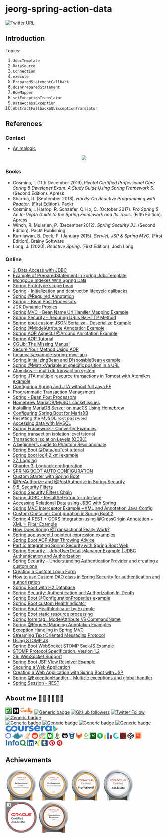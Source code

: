 # jeorg-spring-action-data

[![Twitter URL](https://img.shields.io/twitter/url?logoColor=blue&style=social&url=https%3A%2F%2Fimg.shields.io%2Ftwitter%2Furl%3Fstyle%3Dsocial)](https://twitter.com/intent/tweet?text=%20Checkout%20this%20%40github%20repo%20by%20%40joaofse%20%F0%9F%91%A8%F0%9F%8F%BD%E2%80%8D%F0%9F%92%BB%3A%20https%3A//github.com/jesperancinha/jeorg-spring-5-test-drives/tree/master/jeorg-spring-5/jeorg-spring-action/jeorg-spring-action-data)

## Introduction

Topics:

1.  `JdbcTemplate`
2.  `DataSource`
3.  `Connection`
4.  `execute`
5.  `PreparedStatementCallback`
6.  `doInPreparedStatement`
7.  `RowMapper`
8.  `setExceptionTranslator`
9.  `DataAccessException`
10. `AbstractFallbackSQLExceptionTranslator`

## References

### Context

-   [Animalogic](https://animalogic.ca/)

<div align="center">
      <a title="These Parasites make Real World Zombies" href="https://www.youtube.com/watch?v=IucX8XimGKQ">
     <img 
          src="https://img.youtube.com/vi/IucX8XimGKQ/0.jpg" 
          style="width:10%;">
      </a>
</div>

### Books

- Cosmina, I. (11th December 2019). <i>Pivotal Certified Professional Core Spring 5 Developer Exam: A Study Guide Using Spring Framework 5</i>. (Second Edition). Apress
- Sharma, R. (September 2018). <i>Hands-On Reactive Programming with Reactor</i>. (First Edition). Packt
- Cosmina, I. Harrop, R. Schaefer, C. Ho, C. (October 2017). <i>Pro Spring 5 An In-Depth Guide to the Spring Framework and Its Tools</i>. (Fifth Edition). Apress
- Winch, R. Mularien, P. (December 2012). <i>Spring Security 3.1</i>. (Second Edition). Packt Publishing
- Kurniawan, B. Deck, P. (January 2015). <i>Servlet, JSP & Spring MVC</i>. (First Edition). Brainy Software
- Long, J. (2020). <i>Reactive Spring</i>. (First Edition). Josh Long

### Online

-   [3. Data Access with JDBC](https://docs.spring.io/spring-framework/docs/5.3.x/reference/html/data-access.html#jdbc)
-   [Example of PreparedStatement in Spring JdbcTemplate](https://www.javatpoint.com/example-of-PreparedStatement-in-Spring-JdbcTemplate)
-   [MongoDB Indexes With Spring Data](https://dzone.com/articles/mongodb-indexes-with-spring-data)
-   [Spring Prototype scope bean](https://zetcode.com/spring/prototypescope/)
-   [Spring - Initialization and destruction lifecycle callbacks](https://www.logicbig.com/tutorials/spring-framework/spring-core/lifecycle-callbacks.html)
-   [Spring @Required Annotation](https://www.tutorialspoint.com/spring/spring_required_annotation.htm)
-   [Spring - Bean Post Processors](https://www.tutorialspoint.com/spring/spring_bean_post_processors.htm)
-   [JDK Dynamic Proxies](https://www.byteslounge.com/tutorials/jdk-dynamic-proxies)
-   [Spring MVC - Bean Name Url Handler Mapping Example](https://www.tutorialspoint.com/springmvc/springmvc_beannameurlhandlermapping.htm)
-   [Spring Security – Securing URLs By HTTP Method](https://www.naturalprogrammer.com/blog/16385/spring-security-urls-http-method)
-   [Spring boot custom JSON Serialize – Deserialize Example](http://www.dailycodebuffer.com/spring-boot-custom-json-serialize-deserialize-example/)
-   [Spring @ModelAttribute Annotation Example](https://examples.javacodegeeks.com/enterprise-java/spring/spring-modelattribute-annotation-example/)
-   [Spring AOP AspectJ @Around Annotation Example](https://howtodoinjava.com/spring-aop/aspectj-around-annotation-example/)
-   [Spring AOP Tutorial](https://howtodoinjava.com/spring-aop-tutorial/)
-   [CGLib: The Missing Manual](https://dzone.com/articles/cglib-missing-manual)
-   [Secure Your Method Using AOP](https://dzone.com/articles/secure-your-method-using-aop)
-   [tbeauvais/example-spring-mvc-app](https://github.com/tbeauvais/example-spring-mvc-app)
-   [Spring InitializingBean and DisposableBean example](https://mkyong.com/spring/spring-initializingbean-and-disposablebean-example/)
-   [Spring @MatrixVariable at specific position in a URL](https://roytuts.com/spring-matrixvariable-at-specific-position-in-a-url/)
-   [Atomikos — multi db transaction system](https://medium.com/swlh/atomikos-multi-db-transaction-system-c16168df22e5)
-   [Spring JTA multiple resource transactions in Tomcat with Atomikos example](https://www.byteslounge.com/tutorials/spring-jta-multiple-resource-transactions-in-tomcat-with-atomikos-example)
-   [Configuring Spring and JTA without full Java EE](https://spring.io/blog/2011/08/15/configuring-spring-and-jta-without-full-java-ee)
-   [Programmatic Transaction Management](https://www.tutorialspoint.com/spring/programmatic_management.htm)
-   [Spring - Bean Post Processors](https://www.tutorialspoint.com/spring/spring_bean_post_processors.htm)
-   [Homebrew MariaDB/MySQL socket issues](https://laracasts.com/discuss/channels/servers/homebrew-mariadbmysql-socket-issues)
-   [Installing MariaDB Server on macOS Using Homebrew](https://mariadb.com/kb/en/installing-mariadb-on-macos-using-homebrew/)
-   [Configuring Spring Boot for MariaDB](https://springframework.guru/configuring-spring-boot-for-mariadb/)
-   [Resetting the MySQL root password](https://www.a2hosting.com/kb/developer-corner/mysql/reset-mysql-root-password)
-   [Accessing data with MySQL](https://spring.io/guides/gs/accessing-data-mysql/)
-   [Spring Framework - Converter Examples](https://www.logicbig.com/how-to/code-snippets/jcode-spring-framework-converter.html)
-   [Spring transaction isolation level tutorial](https://www.byteslounge.com/tutorials/spring-transaction-isolation-tutorial)
-   [Transaction Isolation Levels (ODBC)](https://docs.microsoft.com/en-us/sql/odbc/reference/develop-app/transaction-isolation-levels?view=sql-server-ver15)
-   [A beginner’s guide to Phantom Read anomaly](https://vladmihalcea.com/phantom-read/)
-   [Spring Boot @DataJpaTest tutorial](https://zetcode.com/springboot/datajpatest/)
-   [Spring boot log4j2.xml example](https://howtodoinjava.com/spring-boot2/logging/spring-boot-log4j2-config/)
-   [27. Logging](https://docs.spring.io/spring-boot/docs/2.1.18.RELEASE/reference/html/boot-features-logging.html)
-   [Chapter 3: Logback configuration](http://logback.qos.ch/manual/configuration.html)
-   [SPRING BOOT AUTO CONFIGURATION](https://jaxlondon.com/blog/spring-boot-auto-configuration/)
-   [Custom Starter with Spring Boot](https://www.javadevjournal.com/spring-boot/spring-boot-custom-starter/)
-   [@PreAuthorize and @PostAuthorize in Spring Security](https://www.concretepage.com/spring/spring-security/preauthorize-postauthorize-in-spring-security)
-   [9.5. Security Filters](https://docs.spring.io/spring-security/site/docs/5.3.3.BUILD-SNAPSHOT/reference/html5/#servlet-security-filters)
-   [Spring Security Filters Chain](https://www.javadevjournal.com/spring-security/spring-security-filters/)
-   [Spring JDBC - ResultSetExtractor Interface](https://www.tutorialspoint.com/springjdbc/springjdbc_resultsetextractor.htm)
-   [Accessing Relational Data using JDBC with Spring](https://spring.io/guides/gs/relational-data-access/)
-   [Spring MVC Interceptor Example – XML and Annotation Java Config](https://howtodoinjava.com/spring-core/spring-mvc-interceptor-example/)
-   [Custom Container Configuration in Spring Boot 2](https://www.javaprogramto.com/2020/04/spring-boot-embeddedservletcontainercustomizer-configurableembeddedservletcontainer.html)
-   [Spring 4 REST + CORS Integration using @CrossOrigin Annotation + XML + Filter Example](https://www.concretepage.com/spring-4/spring-4-rest-cors-integration-using-crossorigin-annotation-xml-filter-example)
-   [How Does Spring @Transactional Really Work?](https://dzone.com/articles/how-does-spring-transactional)
-   [Spring aop aspectJ pointcut expression examples](https://howtodoinjava.com/spring-aop/aspectj-pointcut-expressions/)
-   [Spring Boot AOP After Throwing Advice](https://www.javatpoint.com/spring-boot-aop-after-throwing-advice#:~:text=After%20throwing%20is%20an%20advice,implement%20the%20after%20throwing%20advice.)
-   [Part 5: Integrating Spring Security with Spring Boot Web](https://spr.com/part-5-integrating-spring-security-with-spring-boot-web/)
-   [Spring Security – JdbcUserDetailsManager Example | JDBC Authentication and Authorization](https://www.javainterviewpoint.com/spring-security-jdbcuserdetailsmanager-example/)
-   [Spring Security - Understanding AuthenticationProvider and creating a custom one](https://www.logicbig.com/tutorials/spring-framework/spring-security/custom-authentication-provider.html)
-   [Creating a Custom Login Form](https://docs.spring.io/spring-security/site/docs/4.2.20.RELEASE/guides/html5/form-javaconfig.html#obtaining-the-sample-project)
-   [How to use Custom DAO class in Spring Security for authentication and authorization](http://www.javaroots.com/2013/03/how-to-use-custom-dao-classe-in-spring.html)
-   [Spring Boot with H2 Database](https://howtodoinjava.com/spring-boot2/h2-database-example/)
-   [Spring Security: Authentication and Authorization In-Depth](https://www.marcobehler.com/guides/spring-security)
-   [Spring Boot @ConfigurationProperties example](https://mkyong.com/spring-boot/spring-boot-configurationproperties-example/)
-   [Spring Boot custom HealthIndicator](https://blog.jayway.com/2014/07/22/spring-boot-custom-healthindicator/)
-   [Spring Boot HealthIndicator by Example](https://stackoverflow.com/questions/47935369/spring-boot-healthindicator-by-example)
-   [Spring Boot static resource processing](https://www.programmersought.com/article/2664508486/)
-   [Spring form tag : ModelAttribute VS CommandName](http://mwakram.blogspot.com/2014/05/spring-form-tag-modelattribute-vs.html)
-   [Spring @RequestMapping Annotation Examples](https://howtodoinjava.com/spring-mvc/spring-mvc-requestmapping-annotation-examples/)
-   [Exception Handling in Spring MVC](https://spring.io/blog/2013/11/01/exception-handling-in-spring-mvc)
-   [Streaming Text Oriented Messaging Protocol](https://en.wikipedia.org/wiki/Streaming_Text_Oriented_Messaging_Protocol)
-   [Using STOMP JS](https://stomp-js.github.io/stomp-websocket/codo/extra/docs-src/Usage.md.html)
-   [Spring Boot WebSocket STOMP SockJS Example](https://www.javaguides.net/2019/06/spring-boot-websocket-stomp-sockjs-example.html)
-   [STOMP Protocol Specification, Version 1.2](https://stomp.github.io/stomp-specification-1.2.html#Abstract)
-   [26. WebSocket Support](https://docs.spring.io/spring-framework/docs/4.3.x/spring-framework-reference/html/websocket.html)
-   [Spring Boot JSP View Resolver Example](https://howtodoinjava.com/spring-boot/spring-boot-jsp-view-example/)
-   [Securing a Web Application](https://spring.io/guides/gs/securing-web/)
-   [Creating a Web Application with Spring Boot with JSP](https://www.springboottutorial.com/creating-web-application-with-spring-boot)
-   [Spring @ExceptionHandler – Multiple exceptions and global handler](https://howtodoinjava.com/spring-core/spring-exceptionhandler-annotation/)
-   [Spring Session - REST](https://docs.spring.io/spring-session/docs/current/reference/html5/guides/java-rest.html)

## About me 👨🏽‍💻🚀🏳️‍🌈

[![alt text](https://raw.githubusercontent.com/jesperancinha/project-signer/master/project-signer-templates/icons-20/JEOrgLogo-20.png "João Esperancinha Homepage")](http://joaofilipesabinoesperancinha.nl)
[![alt text](https://raw.githubusercontent.com/jesperancinha/project-signer/master/project-signer-templates/icons-20/medium-20.png "Medium")](https://medium.com/@jofisaes)
[![alt text](https://raw.githubusercontent.com/jesperancinha/project-signer/master/project-signer-templates/icons-20/credly-20.png "Credly")](https://www.credly.com/users/joao-esperancinha)
[![Generic badge](https://img.shields.io/static/v1.svg?label=Homepage&message=joaofilipesabinoesperancinha.nl&color=6495ED "João Esperancinha Homepage")](https://joaofilipesabinoesperancinha.nl/)
[![GitHub followers](https://img.shields.io/github/followers/jesperancinha.svg?label=jesperancinha&style=social "GitHub")](https://github.com/jesperancinha)
[![Twitter Follow](https://img.shields.io/twitter/follow/joaofse?label=João%20Esperancinha&style=social "Twitter")](https://twitter.com/joaofse)
[![Generic badge](https://img.shields.io/static/v1.svg?label=GitHub&message=JEsperancinhaOrg&color=yellow "jesperancinha.org dependencies")](https://github.com/JEsperancinhaOrg)   
[![Generic badge](https://img.shields.io/static/v1.svg?label=Articles&message=Across%20The%20Web&color=purple)](https://github.com/jesperancinha/project-signer/blob/master/project-signer-templates/Articles.md)
[![Generic badge](https://img.shields.io/static/v1.svg?label=Webapp&message=Image%20Train%20Filters&color=6495ED)](http://itf.joaofilipesabinoesperancinha.nl/)
[![Generic badge](https://img.shields.io/static/v1.svg?label=All%20Badges&message=Badges&color=red "All badges")](https://joaofilipesabinoesperancinha.nl/badges)
[![Generic badge](https://img.shields.io/static/v1.svg?label=Status&message=Project%20Status&color=red "Project statuses")](https://github.com/jesperancinha/project-signer/blob/master/project-signer-templates/Status.md)
[![alt text](https://raw.githubusercontent.com/jesperancinha/project-signer/master/project-signer-templates/icons-20/coursera-20.png "Coursera")](https://www.coursera.org/user/da3ff90299fa9297e283ee8e65364ffb)
[![alt text](https://raw.githubusercontent.com/jesperancinha/project-signer/master/project-signer-templates/icons-20/google-apps-20.png "Google Apps")](https://play.google.com/store/apps/developer?id=Joao+Filipe+Sabino+Esperancinha)   
[![alt text](https://raw.githubusercontent.com/jesperancinha/project-signer/master/project-signer-templates/icons-20/sonatype-20.png "Sonatype Search Repos")](https://search.maven.org/search?q=org.jesperancinha)
[![alt text](https://raw.githubusercontent.com/jesperancinha/project-signer/master/project-signer-templates/icons-20/docker-20.png "Docker Images")](https://hub.docker.com/u/jesperancinha)
[![alt text](https://raw.githubusercontent.com/jesperancinha/project-signer/master/project-signer-templates/icons-20/stack-overflow-20.png)](https://stackoverflow.com/users/3702839/joao-esperancinha)
[![alt text](https://raw.githubusercontent.com/jesperancinha/project-signer/master/project-signer-templates/icons-20/reddit-20.png "Reddit")](https://www.reddit.com/user/jesperancinha/)
[![alt text](https://raw.githubusercontent.com/jesperancinha/project-signer/master/project-signer-templates/icons-20/devto-20.png "Dev To")](https://dev.to/jofisaes)
[![alt text](https://raw.githubusercontent.com/jesperancinha/project-signer/master/project-signer-templates/icons-20/hackernoon-20.jpeg "Hackernoon")](https://hackernoon.com/@jesperancinha)
[![alt text](https://raw.githubusercontent.com/jesperancinha/project-signer/master/project-signer-templates/icons-20/codeproject-20.png "Code Project")](https://www.codeproject.com/Members/jesperancinha)
[![alt text](https://raw.githubusercontent.com/jesperancinha/project-signer/master/project-signer-templates/icons-20/github-20.png "GitHub")](https://github.com/jesperancinha)
[![alt text](https://raw.githubusercontent.com/jesperancinha/project-signer/master/project-signer-templates/icons-20/bitbucket-20.png "BitBucket")](https://bitbucket.org/jesperancinha)
[![alt text](https://raw.githubusercontent.com/jesperancinha/project-signer/master/project-signer-templates/icons-20/gitlab-20.png "GitLab")](https://gitlab.com/jesperancinha)
[![alt text](https://raw.githubusercontent.com/jesperancinha/project-signer/master/project-signer-templates/icons-20/bintray-20.png "BinTray")](https://bintray.com/jesperancinha)
[![alt text](https://raw.githubusercontent.com/jesperancinha/project-signer/master/project-signer-templates/icons-20/free-code-camp-20.jpg "FreeCodeCamp")](https://www.freecodecamp.org/jofisaes)
[![alt text](https://raw.githubusercontent.com/jesperancinha/project-signer/master/project-signer-templates/icons-20/hackerrank-20.png "HackerRank")](https://www.hackerrank.com/jofisaes)
[![alt text](https://raw.githubusercontent.com/jesperancinha/project-signer/master/project-signer-templates/icons-20/codeforces-20.png "Code Forces")](https://codeforces.com/profile/jesperancinha)
[![alt text](https://raw.githubusercontent.com/jesperancinha/project-signer/master/project-signer-templates/icons-20/codebyte-20.png "Codebyte")](https://coderbyte.com/profile/jesperancinha)
[![alt text](https://raw.githubusercontent.com/jesperancinha/project-signer/master/project-signer-templates/icons-20/codewars-20.png "CodeWars")](https://www.codewars.com/users/jesperancinha)
[![alt text](https://raw.githubusercontent.com/jesperancinha/project-signer/master/project-signer-templates/icons-20/codepen-20.png "Code Pen")](https://codepen.io/jesperancinha)
[![alt text](https://raw.githubusercontent.com/jesperancinha/project-signer/master/project-signer-templates/icons-20/hacker-news-20.png "Hacker News")](https://news.ycombinator.com/user?id=jesperancinha)
[![alt text](https://raw.githubusercontent.com/jesperancinha/project-signer/master/project-signer-templates/icons-20/infoq-20.png "InfoQ")](https://www.infoq.com/profile/Joao-Esperancinha.2/)
[![alt text](https://raw.githubusercontent.com/jesperancinha/project-signer/master/project-signer-templates/icons-20/linkedin-20.png "LinkedIn")](https://www.linkedin.com/in/joaoesperancinha/)
[![alt text](https://raw.githubusercontent.com/jesperancinha/project-signer/master/project-signer-templates/icons-20/xing-20.png "Xing")](https://www.xing.com/profile/Joao_Esperancinha/cv)
[![alt text](https://raw.githubusercontent.com/jesperancinha/project-signer/master/project-signer-templates/icons-20/tumblr-20.png "Tumblr")](https://jofisaes.tumblr.com/)
[![alt text](https://raw.githubusercontent.com/jesperancinha/project-signer/master/project-signer-templates/icons-20/pinterest-20.png "Pinterest")](https://nl.pinterest.com/jesperancinha/)
[![alt text](https://raw.githubusercontent.com/jesperancinha/project-signer/master/project-signer-templates/icons-20/quora-20.png "Quora")](https://nl.quora.com/profile/Jo%C3%A3o-Esperancinha)

## Achievements

[![Oracle Certified Professional, JEE 7 Developer](https://raw.githubusercontent.com/jesperancinha/project-signer/master/project-signer-templates/badges/oracle-certified-professional-java-ee-7-application-developer-100.png "Oracle Certified Professional, JEE7 Developer")](https://www.credly.com/badges/27a14e06-f591-4105-91ca-8c3215ef39a2)
[![Oracle Certified Professional, Java SE 11 Programmer](https://raw.githubusercontent.com/jesperancinha/project-signer/master/project-signer-templates/badges/oracle-certified-professional-java-se-11-developer-100.png "Oracle Certified Professional, Java SE 11 Programmer")](https://www.credly.com/badges/87609d8e-27c5-45c9-9e42-60a5e9283280)
[![Oracle Certified Professional, Java SE 8 Programmer](https://raw.githubusercontent.com/jesperancinha/project-signer/master/project-signer-templates/badges/oracle-certified-professional-java-se-8-programmer-100.png "Oracle Certified Professional, Java SE 8 Programmer")](https://www.credly.com/badges/92e036f5-4e11-4cff-9935-3e62266d2074)
[![Oracle Certified Associate, Java SE 8 Programmer](https://raw.githubusercontent.com/jesperancinha/project-signer/master/project-signer-templates/badges/oracle-certified-associate-java-se-8-programmer-100.png "Oracle Certified Associate, Java SE 8 Programmer")](https://www.credly.com/badges/a206436d-6fd8-4ca1-8feb-38a838446ee7)
[![Oracle Certified Associate, Java SE 7 Programmer](https://raw.githubusercontent.com/jesperancinha/project-signer/master/project-signer-templates/badges/oracle-certified-associate-java-se-7-programmer-100.png "Oracle Certified Associate, Java SE 7 Programmer")](https://www.credly.com/badges/f4c6cc1e-cb52-432b-904d-36d266112225)
[![Oracle Certified Junior Associate](https://raw.githubusercontent.com/jesperancinha/project-signer/master/project-signer-templates/badges/oracle-certified-foundations-associate-java-100.png "Oracle Certified Foundations Associate")](https://www.credly.com/badges/6db92c1e-7bca-4856-9543-0d5ed0182794)
